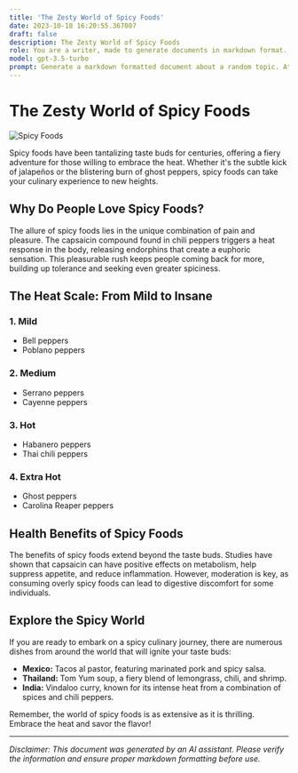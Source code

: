 ```yaml
---
title: 'The Zesty World of Spicy Foods'
date: 2023-10-18 16:20:55.367007
draft: false
description: The Zesty World of Spicy Foods
role: You are a writer, made to generate documents in markdown format. It is very important that all of the documents you generate are in valid markdown format.
model: gpt-3.5-turbo
prompt: Generate a markdown formatted document about a random topic. At the bottom, include a disclaimer explaining that the document was generated by you. The first line of the document should be the title. Make sure that the entire document is in proper markdown format, using a mix of various tags to make the document visually appealing.
---
```


# The Zesty World of Spicy Foods 

![Spicy Foods](https://images.unsplash.com/photo-1569970295704-efdfa99b2e48?ixlib=rb-1.2.1&auto=format&fit=crop&w=1350&q=80)

Spicy foods have been tantalizing taste buds for centuries, offering a fiery adventure for those willing to embrace the heat. Whether it's the subtle kick of jalapeños or the blistering burn of ghost peppers, spicy foods can take your culinary experience to new heights.

## Why Do People Love Spicy Foods?

The allure of spicy foods lies in the unique combination of pain and pleasure. The capsaicin compound found in chili peppers triggers a heat response in the body, releasing endorphins that create a euphoric sensation. This pleasurable rush keeps people coming back for more, building up tolerance and seeking even greater spiciness.

## The Heat Scale: From Mild to Insane

### 1. Mild
- Bell peppers
- Poblano peppers

### 2. Medium
- Serrano peppers
- Cayenne peppers

### 3. Hot
- Habanero peppers
- Thai chili peppers

### 4. Extra Hot
- Ghost peppers
- Carolina Reaper peppers

## Health Benefits of Spicy Foods

The benefits of spicy foods extend beyond the taste buds. Studies have shown that capsaicin can have positive effects on metabolism, help suppress appetite, and reduce inflammation. However, moderation is key, as consuming overly spicy foods can lead to digestive discomfort for some individuals.

## Explore the Spicy World

If you are ready to embark on a spicy culinary journey, there are numerous dishes from around the world that will ignite your taste buds:

- **Mexico:** Tacos al pastor, featuring marinated pork and spicy salsa.
- **Thailand:** Tom Yum soup, a fiery blend of lemongrass, chili, and shrimp.
- **India:** Vindaloo curry, known for its intense heat from a combination of spices and chili peppers.

Remember, the world of spicy foods is as extensive as it is thrilling. Embrace the heat and savor the flavor!

---

*Disclaimer: This document was generated by an AI assistant. Please verify the information and ensure proper markdown formatting before use.*